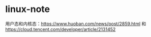 # linux-note

用户态和内核态：https://www.huoban.com/news/post/2859.html 和 https://cloud.tencent.com/developer/article/2131452
